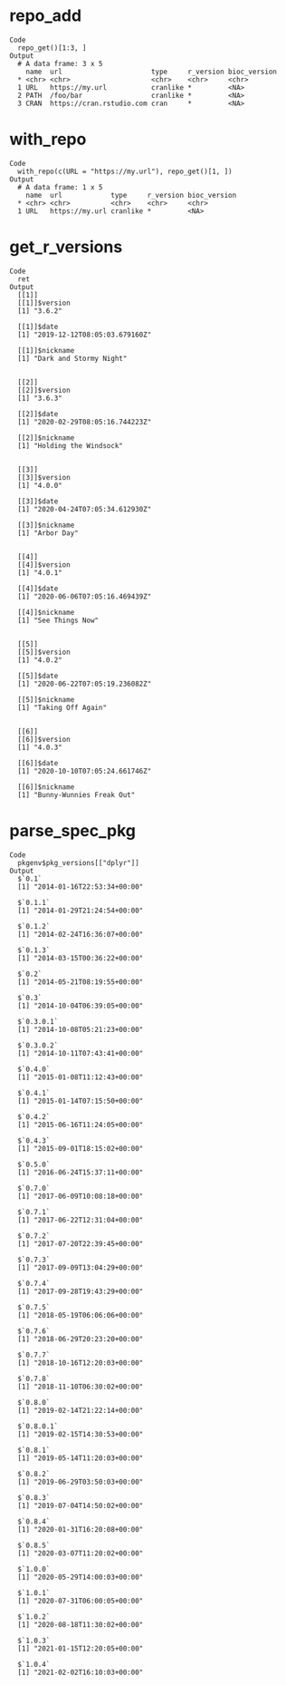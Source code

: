 # repo_add

    Code
      repo_get()[1:3, ]
    Output
      # A data frame: 3 x 5
        name  url                      type     r_version bioc_version
      * <chr> <chr>                    <chr>    <chr>     <chr>       
      1 URL   https://my.url           cranlike *         <NA>        
      2 PATH  /foo/bar                 cranlike *         <NA>        
      3 CRAN  https://cran.rstudio.com cran     *         <NA>        

# with_repo

    Code
      with_repo(c(URL = "https://my.url"), repo_get()[1, ])
    Output
      # A data frame: 1 x 5
        name  url            type     r_version bioc_version
      * <chr> <chr>          <chr>    <chr>     <chr>       
      1 URL   https://my.url cranlike *         <NA>        

# get_r_versions

    Code
      ret
    Output
      [[1]]
      [[1]]$version
      [1] "3.6.2"
      
      [[1]]$date
      [1] "2019-12-12T08:05:03.679160Z"
      
      [[1]]$nickname
      [1] "Dark and Stormy Night"
      
      
      [[2]]
      [[2]]$version
      [1] "3.6.3"
      
      [[2]]$date
      [1] "2020-02-29T08:05:16.744223Z"
      
      [[2]]$nickname
      [1] "Holding the Windsock"
      
      
      [[3]]
      [[3]]$version
      [1] "4.0.0"
      
      [[3]]$date
      [1] "2020-04-24T07:05:34.612930Z"
      
      [[3]]$nickname
      [1] "Arbor Day"
      
      
      [[4]]
      [[4]]$version
      [1] "4.0.1"
      
      [[4]]$date
      [1] "2020-06-06T07:05:16.469439Z"
      
      [[4]]$nickname
      [1] "See Things Now"
      
      
      [[5]]
      [[5]]$version
      [1] "4.0.2"
      
      [[5]]$date
      [1] "2020-06-22T07:05:19.236082Z"
      
      [[5]]$nickname
      [1] "Taking Off Again"
      
      
      [[6]]
      [[6]]$version
      [1] "4.0.3"
      
      [[6]]$date
      [1] "2020-10-10T07:05:24.661746Z"
      
      [[6]]$nickname
      [1] "Bunny-Wunnies Freak Out"
      
      

# parse_spec_pkg

    Code
      pkgenv$pkg_versions[["dplyr"]]
    Output
      $`0.1`
      [1] "2014-01-16T22:53:34+00:00"
      
      $`0.1.1`
      [1] "2014-01-29T21:24:54+00:00"
      
      $`0.1.2`
      [1] "2014-02-24T16:36:07+00:00"
      
      $`0.1.3`
      [1] "2014-03-15T00:36:22+00:00"
      
      $`0.2`
      [1] "2014-05-21T08:19:55+00:00"
      
      $`0.3`
      [1] "2014-10-04T06:39:05+00:00"
      
      $`0.3.0.1`
      [1] "2014-10-08T05:21:23+00:00"
      
      $`0.3.0.2`
      [1] "2014-10-11T07:43:41+00:00"
      
      $`0.4.0`
      [1] "2015-01-08T11:12:43+00:00"
      
      $`0.4.1`
      [1] "2015-01-14T07:15:50+00:00"
      
      $`0.4.2`
      [1] "2015-06-16T11:24:05+00:00"
      
      $`0.4.3`
      [1] "2015-09-01T18:15:02+00:00"
      
      $`0.5.0`
      [1] "2016-06-24T15:37:11+00:00"
      
      $`0.7.0`
      [1] "2017-06-09T10:08:18+00:00"
      
      $`0.7.1`
      [1] "2017-06-22T12:31:04+00:00"
      
      $`0.7.2`
      [1] "2017-07-20T22:39:45+00:00"
      
      $`0.7.3`
      [1] "2017-09-09T13:04:29+00:00"
      
      $`0.7.4`
      [1] "2017-09-28T19:43:29+00:00"
      
      $`0.7.5`
      [1] "2018-05-19T06:06:06+00:00"
      
      $`0.7.6`
      [1] "2018-06-29T20:23:20+00:00"
      
      $`0.7.7`
      [1] "2018-10-16T12:20:03+00:00"
      
      $`0.7.8`
      [1] "2018-11-10T06:30:02+00:00"
      
      $`0.8.0`
      [1] "2019-02-14T21:22:14+00:00"
      
      $`0.8.0.1`
      [1] "2019-02-15T14:30:53+00:00"
      
      $`0.8.1`
      [1] "2019-05-14T11:20:03+00:00"
      
      $`0.8.2`
      [1] "2019-06-29T03:50:03+00:00"
      
      $`0.8.3`
      [1] "2019-07-04T14:50:02+00:00"
      
      $`0.8.4`
      [1] "2020-01-31T16:20:08+00:00"
      
      $`0.8.5`
      [1] "2020-03-07T11:20:02+00:00"
      
      $`1.0.0`
      [1] "2020-05-29T14:00:03+00:00"
      
      $`1.0.1`
      [1] "2020-07-31T06:00:05+00:00"
      
      $`1.0.2`
      [1] "2020-08-18T11:30:02+00:00"
      
      $`1.0.3`
      [1] "2021-01-15T12:20:05+00:00"
      
      $`1.0.4`
      [1] "2021-02-02T16:10:03+00:00"
      

